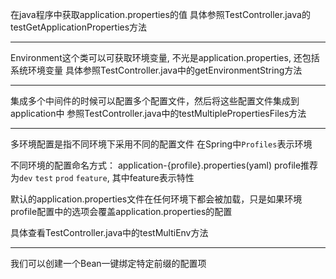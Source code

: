 在java程序中获取application.properties的值
具体参照TestController.java的testGetApplicationProperties方法

---

Environment这个类可以可获取环境变量, 不光是application.properties, 还包括系统环境变量
具体参照TestController.java中的getEnvironmentString方法

---

集成多个中间件的时候可以配置多个配置文件，然后将这些配置文件集成到application中
参照TestController.java中的testMultiplePropertiesFiles方法

---

多环境配置是指不同环境下采用不同的配置文件
在Spring中`Profiles`表示环境

不同环境的配置命名方式： application-{profile}.properties(yaml)
profile推荐为`dev` `test` `prod` `feature`, 其中feature表示特性

默认的application.properties文件在任何环境下都会被加载，只是如果环境profile配置中的选项会覆盖application.properties的配置

具体查看TestController.java中的testMultiEnv方法


---

我们可以创建一个Bean一键绑定特定前缀的配置项
